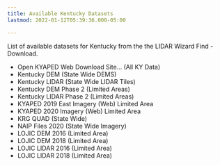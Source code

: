 ```yaml
---
title: Available Kentucky Datasets
lastmod: 2022-01-12T05:39:36.000-05:00

---
```

List of available datasets for Kentucky from the the LIDAR Wizard Find - Download.

* Open KYAPED Web Download Site... (All KY Data)
* Kentucky DEM (State Wide DEMS)
* Kentucky LIDAR (State Wide LIDAR Tiles)
* Kentucky DEM Phase 2 (Limited Areas)
* Kentucky LIDAR Phase 2 (Limited Areas)
* KYAPED 2019 East Imagery (Web) Limited Area
* KYAPED 2020 Imagery (Web) Limited Area
* KRG QUAD (State Wide)
* NAIP Files 2020 (State Wide Imagery)
* LOJIC DEM 2016 (Limited Area)
* LOJIC DEM 2018 (Limited Area)
* LOJIC LIDAR 2016 (Limited Area)
* LOJIC LIDAR 2018 (Limited Area)
